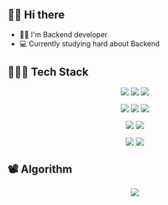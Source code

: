 ## 👋🏻 Hi there  

- 👨‍💼    I'm Backend developer
- 💻    Currently studying hard about Backend



## 👩🏻‍💻 Tech Stack 
<p align="center">
    <img src="https://img.shields.io/badge/Python-3766AB?style=flat-square&logo=Python&logoColor=white"/>
    <img src="https://img.shields.io/badge/Javascript-ffb13b?style=flat-square&logo=javascript&logoColor=white"/>
    <img src="https://img.shields.io/badge/Go-00ADD8?style=flat-square&logo=Go&logoColor=white"/>
</p>

<p align="center">
    <img src="https://img.shields.io/badge/Django-092E20?style=flat-square&logo=Django&logoColor=white"/>
    <img src="https://img.shields.io/badge/Node-339933?style=flat-square&logo=node.js&logoColor=white"/>
    <img src="https://img.shields.io/badge/Apollo-311C87?style=flat-square&logo=Apollo GraphQL&logoColor=white"/>
</p>

<p align="center">
    <img src="https://img.shields.io/badge/PostgreSQL-4169E1?style=flat-square&logo=PostgreSQL&logoColor=white"/>
    <img src="https://img.shields.io/badge/MongoDB-47A248?style=flat-square&logo=MongoDB&logoColor=white"/>
</p>
  
<p align="center">
    <img src="https://img.shields.io/badge/Docker-2496ED?style=flat-square&logo=Docker&logoColor=white"/>
    <img src="https://img.shields.io/badge/Kubernetes-326CE5?style=flat-square&logo=Kubernetes&logoColor=white"/>
</p>

## 📽 Algorithm
<p align="center">
    <img src="https://github-readme-solvedac.hyp3rflow.vercel.app/api/?handle=letscode100"/>
</p>
